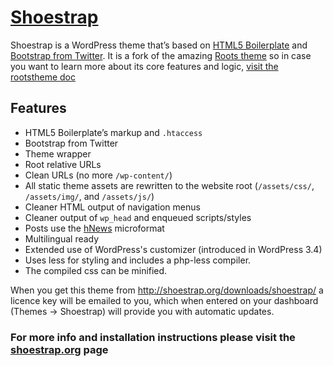 # [Shoestrap](https://github.com/aristath/shoestrap)

Shoestrap is a WordPress theme that’s based on [HTML5 Boilerplate](http://html5boilerplate.com/) and [Bootstrap from Twitter](http://twitter.github.com/bootstrap/).
It is a fork of the amazing [Roots theme](http://rootstheme.com ) so in case you want to learn more about its core features and logic, [visit the rootstheme doc](https://github.com/retlehs/roots/tree/master/doc)

## Features

* HTML5 Boilerplate’s markup and `.htaccess`
* Bootstrap from Twitter
* Theme wrapper
* Root relative URLs
* Clean URLs (no more `/wp-content/`)
* All static theme assets are rewritten to the website root (`/assets/css/`, `/assets/img/`, and `/assets/js/`)
* Cleaner HTML output of navigation menus
* Cleaner output of `wp_head` and enqueued scripts/styles
* Posts use the [hNews](http://microformats.org/wiki/hnews) microformat
* Multilingual ready
* Extended use of WordPress's customizer (introduced in WordPress 3.4)
* Uses less for styling and includes a php-less compiler.
* The compiled css can be minified.

When you get this theme from http://shoestrap.org/downloads/shoestrap/ a licence key will be emailed to you, which when entered on your dashboard (Themes -> Shoestrap) will provide you with automatic updates.

### For more info and installation instructions please visit the [shoestrap.org](http://shoestrap.org) page